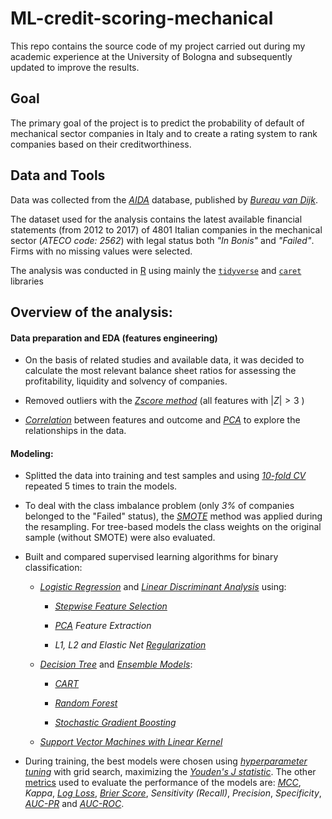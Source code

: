 # ML-credit-scoring-mechanical

This repo contains the source code of my project carried out during my academic experience at the University of Bologna and subsequently updated to improve the results.

## Goal

The primary goal of the project is to predict the probability of default of mechanical sector companies in Italy and to create a rating system to rank companies based on their creditworthiness.

## Data and Tools

Data was collected from the *[AIDA](https://www.bvdinfo.com/it-it/le-nostre-soluzioni/dati/nazionali/aida)* database, published by *[Bureau van Dijk](https://www.bvdinfo.com/en-gb/)*.

The dataset used for the analysis contains the latest available financial statements (from 2012 to 2017) of 4801 Italian companies in the mechanical sector (*ATECO code: 2562*) with legal status both *"In Bonis"* and *"Failed"*. Firms with no missing values were selected.

The analysis was conducted in [R](cran.r-project.org/) using mainly the [`tidyverse`](https://www.tidyverse.org/) and [`caret`](https://topepo.github.io/caret/index.html) libraries
## Overview of the analysis:

#### Data preparation and EDA (features engineering)

- On the basis of related studies and available data, it was decided to calculate the most relevant balance sheet ratios for assessing the profitability, liquidity and solvency of companies.

- Removed outliers with the *[Zscore method](https://en.wikipedia.org/wiki/Standard_score)* (all features with $| Z |> 3$ )

- *[Correlation](https://en.wikipedia.org/wiki/Correlation)* between features and outcome and *[PCA](https://en.wikipedia.org/wiki/Principal_component_analysis)* to explore the relationships in the data.


#### Modeling:

- Splitted the data into training and test samples and using *[10-fold CV](https://en.wikipedia.org/wiki/Cross-validation_(statistics))* repeated 5 times to train the models.

- To deal with the class imbalance problem (only *3%* of companies belonged to the "Failed" status), the *[SMOTE](https://en.wikipedia.org/wiki/Oversampling_and_undersampling_in_data_analysis)* method was applied during the resampling. For tree-based models the class weights on the original sample (without SMOTE) were also evaluated.

- Built and compared supervised learning algorithms for binary classification:

  - *[Logistic Regression](https://en.wikipedia.org/wiki/Logistic_regression)* and *[Linear Discriminant Analysis](https://en.wikipedia.org/wiki/Linear_discriminant_analysis)* using:
  
    - *[Stepwise Feature Selection](https://en.wikipedia.org/wiki/Stepwise_regression)*
    
    - *[PCA](https://en.wikipedia.org/wiki/Principal_component_analysis) Feature Extraction*
    
    - *L1, L2 and Elastic Net [Regularization](https://en.wikipedia.org/wiki/Shrinkage_(statistics))*
    
  - *[Decision Tree](https://en.wikipedia.org/wiki/Decision_tree)* and *[Ensemble Models](https://en.wikipedia.org/wiki/Ensemble_learning)*:
   
    - *[CART](https://en.wikipedia.org/wiki/Decision_tree_learning)*
    
    - *[Random Forest](https://en.wikipedia.org/wiki/Random_forest)*
    
    - *[Stochastic Gradient Boosting](https://en.wikipedia.org/wiki/Gradient_boosting)*
    
  - *[Support Vector Machines with Linear Kernel](https://en.wikipedia.org/wiki/Support-vector_machine)*
 
- During training, the best models were chosen using *[hyperparameter tuning](https://en.wikipedia.org/wiki/Hyperparameter_optimization)* with grid search, maximizing the *[Youden's J statistic](https://en.wikipedia.org/wiki/Youden%27s_J_statistic)*. The other [metrics](https://en.wikipedia.org/wiki/Confusion_matrix) used to evaluate the performance of the models are: *[MCC](https://en.wikipedia.org/wiki/Matthews_correlation_coefficient)*, *Kappa*, *[Log Loss](https://en.wikipedia.org/wiki/Scoring_rule)*, *[Brier Score](https://en.wikipedia.org/wiki/Brier_score)*, *Sensitivity (Recall)*, *Precision*, *Specificity*, *[AUC-PR](http://mlwiki.org/index.php/Precision_and_Recall)* and *[AUC-ROC](https://en.wikipedia.org/wiki/Receiver_operating_characteristic)*.

